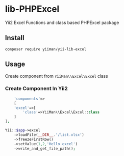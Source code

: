 # lib-PHPExcel
Yii2 Excel Functions and class based PHPExcel package
## Install
``composer require yiiman/yii-lib-excel``
## Usage
Create component from ```YiiMan\\Excel\Excel``` class

### Create Component In Yii2
```php
    'components'=>
    [
    'excel'=>[
        'class'=>YiiMan\\Excel\Excel::class
    ]  
];
```

```php
Yii::$app->excel
    ->loadFile(__DIR__.'/list.xlsx')
    ->freezeFirstRow()
    ->setValue(1,2,'Hello excel')
    ->write_and_get_file_path();
```